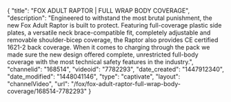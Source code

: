 {
    "title": "FOX ADULT RAPTOR | FULL WRAP BODY COVERAGE",
    "description": "Engineered to withstand the most brutal punishment, the new Fox Adult Raptor is built to protect. Featuring full-coverage plastic side plates, a versatile neck brace-compatible fit, completely adjustable and removable shoulder-bicep coverage, the Raptor also provides CE certified 1621-2 back coverage. When it comes to charging through the pack we made sure the new design offered complete, unrestricted full-body coverage with the most technical safety features in the industry.",
    "channelid": "168514",
    "videoid": "7782293",
    "date_created": "1447912340",
    "date_modified": "1448041146",
    "type": "captivate",
    "layout": "channelVideo",
    "url": "\/fox\/fox-adult-raptor-full-wrap-body-coverage\/168514-7782293"
}